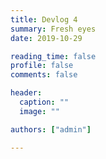 ```yaml
---
title: Devlog 4
summary: Fresh eyes
date: 2019-10-29

reading_time: false
profile: false
comments: false

header:
  caption: ""
  image: ""

authors: ["admin"]

---
```

